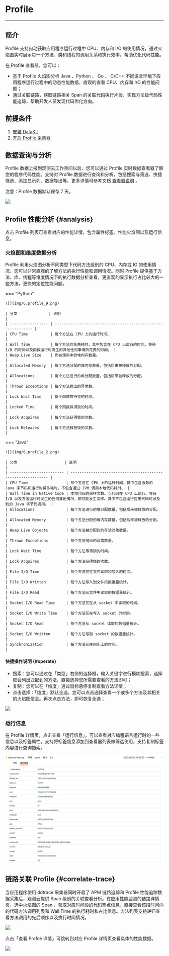 # Profile
---

## 简介

Profile 支持自动获取应用程序运行过程中 CPU、内存和 I/O 的使用情况，通过火焰图实时展示每一个方法、类和线程的调用关系和执行效率，帮助优化代码性能。

在 Profile 查看器，您可以：

- 基于 Profile 火焰图分析 Java 、Python 、 Go 、 C/C++ 不同语言环境下应用程序运行过程中的动态性能数据，直观的查看 CPU、内存和 I/O 的性能问题；
- 通过关联链路，获取链路相关 Span 的关联代码执行片段，实现方法级代码性能追踪，帮助开发人员发现代码优化方向。

## 前提条件

1. [安装 DataKit](../datakit/datakit-install.md) 
2. [开启 Profile 采集器](../datakit/profile.md)

## 数据查询与分析

Profile 数据上报到观测云工作空间以后，您可以通过 Profile 实时数据查看器了解您的程序代码性能。支持对 Profile 数据进行查询和分析，包括搜索与筛选、快捷筛选、添加显示列、数据导出等。更多详情可参考文档 [查看器说明](../getting-started/function-details/explorer-search.md) 。

注意：Profile 数据默认保存 7 天。

![](img/3.apm_11.png)

## Profile 性能分析 {#analysis}

点击 Profile 列表可查看对应的性能详情，包含属性标签、性能火焰图以及运行信息。

### 火焰图和维度数据分析

Profile 利用火焰图分析不同类型下代码方法级别的 CPU、内存或 IO 的使用情况，您可以非常直观的了解方法的执行性能和调用情况。同时 Profile 提供基于方法、库、线程等维度情况下的执行数据分析查看，更直观的显示执行占比较大的一些方法，更快的定位性能问题。

=== "Python"

    ![](img/6.profile_9.png)
    
    | 分类              | 说明                                                         |
    | ----------------- | ------------------------------------------------------------ |
    | CPU Time          | 每个方法在 CPU 上的运行时间。                                |
    | Wall Time         | 每个方法的花费耗时，其中包含在 CPU 上运行的时间，等待 I/O 的时间以及函数运行时发生的其他任何事情所花费的时间。 |
    | Heap Live Size    | 仍在使用中的堆内存数量。                                     |
    | Allocated Memory  | 每个方法分配的堆内存数量，包括后来被释放的分配。             |
    | Allocations       | 每个方法进行的堆分配数量，包括后来被释放的分配。             |
    | Thrown Exceptions | 每个方法抛出的异常数。                                       |
    | Lock Wait Time    | 每个函数等待锁的时间。                                       |
    | Locked Time       | 每个函数保持锁的时间。                                       |
    | Lock Acquires     | 每个方法获得锁的次数。                                       |
    | Lock Releases     | 每个方法释放锁的次数。                                       |

=== "Java"

    ![](img/6.profile_2.png)
    
    | 分类                     | 说明                                                         |
    | ------------------------ | ------------------------------------------------------------ |
    | CPU Time                 | 每个方法在 CPU 上的运行时间，其中包含服务的 Java 字节码和运行时操作耗时，不包含通过 JVM 调用本地代码耗时。 |
    | Wall Time in Native Code | 本地代码的采样次数。当代码在 CPU 上运行、等待 I/O 以及方法运行时发生的任何其他情况，都可能发生采样。其中不包含运行应用代码时涉及到的 Java 字节码调用。 |
    | Allocations              | 每个方法进行的堆分配数量，包括后来被释放的分配。             |
    | Allocated Memory         | 每个方法分配的堆内存数量，包括后来被释放的分配。             |
    | Heap Live Objects        | 每个方法被分配到的存活对象数量。                             |
    | Thrown Exceptions        | 每个方法抛出的异常数量。                                     |
    | Lock Wait Time           | 每个方法等待锁的时间。                                       |
    | Lock Acquires            | 每个方法获得锁的次数。                                       |
    | File I/O Time            | 每个方法花在文件读取和写入的时间。                           |
    | File I/O Written         | 每个方法写入到文件的数据量统计。                             |
    | File I/O Read            | 每个方法从文件中读取的数据量统计。                           |
    | Socket I/O Read Time     | 每个方法花在从 socket 中读取的时间。                         |
    | Socket I/O Write Time    | 每个方法花在写入 socket 的时间。                             |
    | Socket I/O Read          | 每个方法从 socket 读取的数据量统计。                         |
    | Socket I/O Written       | 每个方法写到 socket 的数据量统计。                           |
    | Synchronization          | 每个方法花在同步上的时间。                                   |

#### 快捷操作说明 {#operate}

- 搜索：您可以通过在「类型」右侧的选择框，输入关键字进行模糊搜索，选择框会列出匹配到的方法，直接选择您所需要查看的方法即可；
- 复制：您可以在「维度」通过鼠标悬停复制查看方法详情；
- 点击选择：「维度」默认全选，您可以点击选择查看一个或多个方法及其相关的火焰图信息。再次点击方法，即可恢复全选；

![](img/10.changelog_profile.gif)

### 运行信息

在 Profile 详情页，点击查看「运行信息」，可以查看对应编程语言运行时的一些信息以及标签属性。支持将标签信息添加到查看器列表做筛选使用，支持复制标签内容进行查询搜索。

![](img/6.profile_5.png)

## 链路关联 Profile {#correlate-trace}

当应用程序使用 ddtrace 采集器同时开启了 APM 链路追踪和 Profile 性能追踪数据采集后，观测云提供 Span 级别的关联查看分析。在应用性能监测的链路详情页，选中火焰图的 Span ，获取对应时间段的代码热点信息，直接查看该段时间内的代码方法调用列表和 Wall Time 的执行耗时和占比信息。方法列表支持递归查看方法调用的先后顺序以及执行时间情况。

![](img/9.apm_explorer_11.png)

点击「查看 Profile 详情」可跳转到对应 Profile 详情页查看具体的性能数据。

![](img/9.apm_explorer_12.png)

